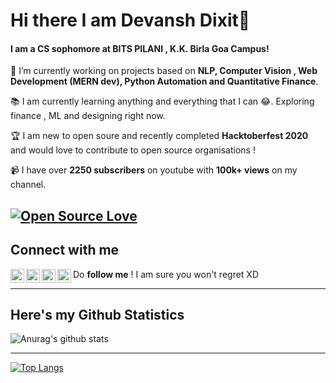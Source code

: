 # Hi there I am Devansh Dixit👋

#### I am a CS sophomore at BITS PILANI , K.K. Birla Goa Campus!

🔭 I’m currently working on projects based on **NLP, Computer Vision , Web Development (MERN dev), Python Automation and Quantitative Finance**.

📚 I am currently learning anything and everything that I can 😂. Exploring finance , ML and designing right now.

🏆 I am new to open soure and recently completed **Hacktoberfest 2020** and would love to contribute to open source organisations !

📹 I have over **2250 subscribers** on youtube with **100k+ views** on my channel.


[![Open Source Love](https://badges.frapsoft.com/os/v1/open-source.svg?v=103)](https://github.com/ellerbrock/open-source-badges/)
---
## Connect with me 

[<img align="left" alt="codeSTACKr | YouTube" width="22px" src="https://cdn.jsdelivr.net/npm/simple-icons@v3/icons/youtube.svg" />][youtube]
[<img align="left" alt="codeSTACKr | Twitter" width="22px" src="https://cdn.jsdelivr.net/npm/simple-icons@v3/icons/twitter.svg" />][twitter]
[<img align="left" alt="codeSTACKr | LinkedIn" width="22px" src="https://cdn.jsdelivr.net/npm/simple-icons@v3/icons/linkedin.svg" />][linkedin]
[<img align="left" alt="codeSTACKr | Instagram" width="22px" src="https://cdn.jsdelivr.net/npm/simple-icons@v3/icons/instagram.svg" />][instagram]

Do **follow me** ! I am sure you won't regret XD


---
## Here's my Github Statistics

![Anurag's github stats](https://github-readme-stats.vercel.app/api?username=DevanshD3&show_icons=true&theme=radical)

----
[![Top Langs](https://github-readme-stats.vercel.app/api/top-langs/?username=DevanshD3)](https://github.com/anuraghazra/github-readme-stats)


[twitter]: https://twitter.com/DEVANSH53399398
[youtube]: https://www.youtube.com/channel/UCuuJ5BzP5WL1sX2plRL9S6A?view_as=subscriber
[instagram]: https://www.instagram.com/devansh7112/?hl=en
[linkedin]: https://www.linkedin.com/in/devansh-dixit-537422193/
